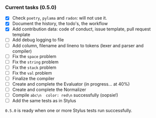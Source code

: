 ### Current tasks (0.5.0)

 - [x] Check `poetry`, `pylama` and `radon`: will not use it.
 - [x] Document the history, the todo's, the workflow
 - [x] Add contribution data: code of conduct, issue template, pull request template
 - [ ] Add debug logging to file
 - [ ] Add column, filename and lineno to tokens (lexer and parser and compiler)
 - [ ] Fix the `space` problem
 - [ ] Fix the `string` problem
 - [ ] Fix the `stack` problem
 - [ ] Fix the `val` problem
 - [ ] Finalize the compiler
 - [ ] Create and complete the Evaluator (in progress... at 40%)
 - [ ] Create and complete the Normalizer
 - [ ] Compile `abc\n  color: red\n` successfully (oopsie!)
 - [ ] Add the same tests as in Stylus

`0.5.0` is ready when one or more Stylus tests run successfully.
